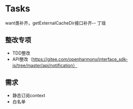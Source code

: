 # Tasks

want类补齐，getExternalCacheDir接口补齐-- 丁瑶

## 整改专项

- TDD整改
- API整改（https://gitee.com/openharmony/interface_sdk-js/tree/master/api/notification）

## 需求

- 静态订阅context
- 白名单

